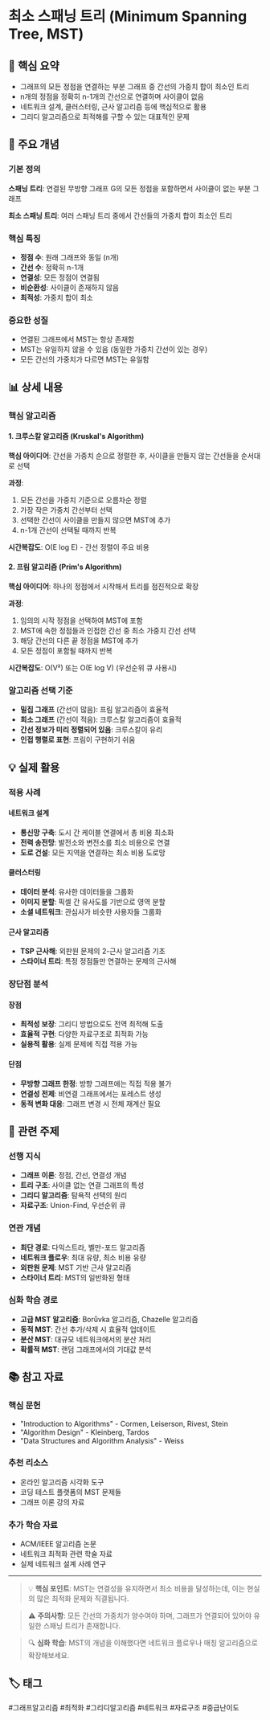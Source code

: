 # 최소 스패닝 트리 (Minimum Spanning Tree, MST)

## 📌 핵심 요약
- 그래프의 모든 정점을 연결하는 부분 그래프 중 간선의 가중치 합이 최소인 트리
- n개의 정점을 정확히 n-1개의 간선으로 연결하며 사이클이 없음
- 네트워크 설계, 클러스터링, 근사 알고리즘 등에 핵심적으로 활용
- 그리디 알고리즘으로 최적해를 구할 수 있는 대표적인 문제

## 🎯 주요 개념

### 기본 정의
**스패닝 트리**: 연결된 무방향 그래프 G의 모든 정점을 포함하면서 사이클이 없는 부분 그래프

**최소 스패닝 트리**: 여러 스패닝 트리 중에서 간선들의 가중치 합이 최소인 트리

### 핵심 특징
- **정점 수**: 원래 그래프와 동일 (n개)
- **간선 수**: 정확히 n-1개
- **연결성**: 모든 정점이 연결됨
- **비순환성**: 사이클이 존재하지 않음
- **최적성**: 가중치 합이 최소

### 중요한 성질
- 연결된 그래프에서 MST는 항상 존재함
- MST는 유일하지 않을 수 있음 (동일한 가중치 간선이 있는 경우)
- 모든 간선의 가중치가 다르면 MST는 유일함

## 📊 상세 내용

### 핵심 알고리즘

#### 1. 크루스칼 알고리즘 (Kruskal's Algorithm)
**핵심 아이디어**: 간선을 가중치 순으로 정렬한 후, 사이클을 만들지 않는 간선들을 순서대로 선택

**과정**:
1. 모든 간선을 가중치 기준으로 오름차순 정렬
2. 가장 작은 가중치 간선부터 선택
3. 선택한 간선이 사이클을 만들지 않으면 MST에 추가
4. n-1개 간선이 선택될 때까지 반복

**시간복잡도**: O(E log E) - 간선 정렬이 주요 비용

#### 2. 프림 알고리즘 (Prim's Algorithm)
**핵심 아이디어**: 하나의 정점에서 시작해서 트리를 점진적으로 확장

**과정**:
1. 임의의 시작 정점을 선택하여 MST에 포함
2. MST에 속한 정점들과 인접한 간선 중 최소 가중치 간선 선택
3. 해당 간선의 다른 끝 정점을 MST에 추가
4. 모든 정점이 포함될 때까지 반복

**시간복잡도**: O(V²) 또는 O(E log V) (우선순위 큐 사용시)

### 알고리즘 선택 기준
- **밀집 그래프** (간선이 많음): 프림 알고리즘이 효율적
- **희소 그래프** (간선이 적음): 크루스칼 알고리즘이 효율적
- **간선 정보가 미리 정렬되어 있음**: 크루스칼이 유리
- **인접 행렬로 표현**: 프림이 구현하기 쉬움

## 💡 실제 활용

### 적용 사례

#### 네트워크 설계
- **통신망 구축**: 도시 간 케이블 연결에서 총 비용 최소화
- **전력 송전망**: 발전소와 변전소를 최소 비용으로 연결
- **도로 건설**: 모든 지역을 연결하는 최소 비용 도로망

#### 클러스터링
- **데이터 분석**: 유사한 데이터들을 그룹화
- **이미지 분할**: 픽셀 간 유사도를 기반으로 영역 분할
- **소셜 네트워크**: 관심사가 비슷한 사용자들 그룹화

#### 근사 알고리즘
- **TSP 근사해**: 외판원 문제의 2-근사 알고리즘 기초
- **스타이너 트리**: 특정 정점들만 연결하는 문제의 근사해

### 장단점 분석

#### 장점
- **최적성 보장**: 그리디 방법으로도 전역 최적해 도출
- **효율적 구현**: 다양한 자료구조로 최적화 가능
- **실용적 활용**: 실제 문제에 직접 적용 가능

#### 단점
- **무방향 그래프 한정**: 방향 그래프에는 직접 적용 불가
- **연결성 전제**: 비연결 그래프에서는 포레스트 생성
- **동적 변화 대응**: 그래프 변경 시 전체 재계산 필요

## 🔗 관련 주제

### 선행 지식
- **그래프 이론**: 정점, 간선, 연결성 개념
- **트리 구조**: 사이클 없는 연결 그래프의 특성
- **그리디 알고리즘**: 탐욕적 선택의 원리
- **자료구조**: Union-Find, 우선순위 큐

### 연관 개념
- **최단 경로**: 다익스트라, 벨만-포드 알고리즘
- **네트워크 플로우**: 최대 유량, 최소 비용 유량
- **외판원 문제**: MST 기반 근사 알고리즘
- **스타이너 트리**: MST의 일반화된 형태

### 심화 학습 경로
- **고급 MST 알고리즘**: Borůvka 알고리즘, Chazelle 알고리즘
- **동적 MST**: 간선 추가/삭제 시 효율적 업데이트
- **분산 MST**: 대규모 네트워크에서의 분산 처리
- **확률적 MST**: 랜덤 그래프에서의 기대값 분석

## 📚 참고 자료

### 핵심 문헌
- "Introduction to Algorithms" - Cormen, Leiserson, Rivest, Stein
- "Algorithm Design" - Kleinberg, Tardos
- "Data Structures and Algorithm Analysis" - Weiss

### 추천 리소스
- 온라인 알고리즘 시각화 도구
- 코딩 테스트 플랫폼의 MST 문제들
- 그래프 이론 강의 자료

### 추가 학습 자료
- ACM/IEEE 알고리즘 논문
- 네트워크 최적화 관련 학술 자료
- 실제 네트워크 설계 사례 연구

---

> 💡 **핵심 포인트**: MST는 연결성을 유지하면서 최소 비용을 달성하는데, 이는 현실의 많은 최적화 문제와 직결됩니다.

> ⚠️ **주의사항**: 모든 간선의 가중치가 양수여야 하며, 그래프가 연결되어 있어야 유일한 스패닝 트리가 존재합니다.

> 🔍 **심화 학습**: MST의 개념을 이해했다면 네트워크 플로우나 매칭 알고리즘으로 확장해보세요.

## 🏷️ 태그
#그래프알고리즘 #최적화 #그리디알고리즘 #네트워크 #자료구조 #중급난이도
